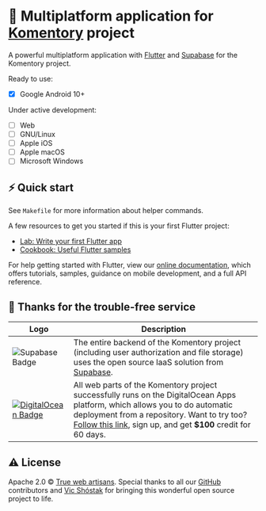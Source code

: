# 🎯 Multiplatform application for [Komentory](https://komentory.com) project

A powerful multiplatform application with [Flutter](https://flutter.dev) and [Supabase](https://github.com/supabase) for the Komentory project.

Ready to use:

- [x] Google Android 10+

Under active development:

- [ ] Web
- [ ] GNU/Linux
- [ ] Apple iOS
- [ ] Apple macOS
- [ ] Microsoft Windows

## ⚡️ Quick start

See `Makefile` for more information about helper commands.

A few resources to get you started if this is your first Flutter project:

- [Lab: Write your first Flutter app](https://flutter.dev/docs/get-started/codelab)
- [Cookbook: Useful Flutter samples](https://flutter.dev/docs/cookbook)

For help getting started with Flutter, view our [online documentation](https://flutter.dev/docs), which offers tutorials, samples, guidance on mobile development, and a full API reference.

## 🥇 Thanks for the trouble-free service

| Logo                                                                                                                                                                                                                       | Description                                                                                                                                                                                                                                                                   |
| -------------------------------------------------------------------------------------------------------------------------------------------------------------------------------------------------------------------------- | ----------------------------------------------------------------------------------------------------------------------------------------------------------------------------------------------------------------------------------------------------------------------------- |
| ![Supabase Badge](https://user-images.githubusercontent.com/11155743/142758333-33229ef2-e051-437b-af32-7d8b8d7a71ad.png)                                                                                                   | The entire backend of the Komentory project (including user authorization and file storage) uses the open source IaaS solution from [Supabase](https://supabase.io).                                                                                                          |
| [![DigitalOcean Badge](https://web-platforms.sfo2.digitaloceanspaces.com/WWW/Badge%203.svg)](https://www.digitalocean.com/?refcode=b41859fa9b6e&utm_campaign=Referral_Invite&utm_medium=Referral_Program&utm_source=badge) | All web parts of the Komentory project successfully runs on the DigitalOcean Apps platform, which allows you to do automatic deployment from a repository. Want to try too? [Follow this link](https://m.do.co/c/b41859fa9b6e), sign up, and get **$100** credit for 60 days. |

## ⚠️ License

Apache 2.0 &copy; [True web artisans](https://1wa.co/). Special thanks to all our [GitHub](https://github.com/Komentory) contributors and [Vic Shóstak](https://shostak.dev) for bringing this wonderful open source project to life.
